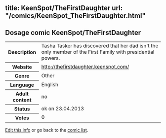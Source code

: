 title: KeenSpot/TheFirstDaughter
url: "/comics/KeenSpot_TheFirstDaughter.html"
---
Dosage comic KeenSpot/TheFirstDaughter
-----------------------------------------

<table class="comicinfo">
<tr>
<th>Description</th><td>Tasha Tasker has discovered that her dad isn't the only member of the First Family with presidential powers.</td>
</tr>
<tr>
<th>Website</th><td><a href="http://thefirstdaughter.keenspot.com/">http://thefirstdaughter.keenspot.com/</a></td>
</tr>
<tr>
<th>Genre</th><td>Other</td>
</tr>
<tr>
<th>Language</th><td>English</td>
</tr>
<tr>
<th>Adult content</th><td>no</td>
</tr>
<tr>
<th>Status</th><td>ok on 23.04.2013</td>
</tr>
<tr>
<th>Votes</th><td>0</div></td>
</tr>
</table>

[Edit this info](/comics/KeenSpot_TheFirstDaughter_edit.html) or go back to the [comic list](../comic-index.html).
